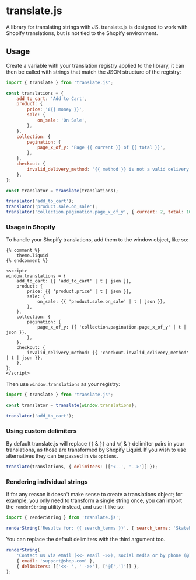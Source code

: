 # translate.js

A library for translating strings with JS. translate.js is designed to work with Shopify translations, but is not tied to the Shopify environment.

## Usage

Create a variable with your translation registry applied to the library, it can then be called with strings that match the JSON structure of the registry:
```js
import { translate } from 'translate.js';

const translations = {
    add_to_cart: 'Add to Cart',
    product: {
        price: '£{{ money }}',
        sale: {
            on_sale: 'On Sale',
        },
    },
    collection: {
        pagination: {
            page_x_of_y: 'Page {{ current }} of {{ total }}',
        },
    },
    checkout: {
        invalid_delivery_method: '{{ method }} is not a valid delivery method',
    },
};

const translator = translate(translations);

translator('add_to_cart');
translator('product.sale.on_sale');
translator('collection.pagination.page_x_of_y', { current: 2, total: 16 });
```

### Usage in Shopify

To handle your Shopify translations, add them to the window object, like so:
```liquid
{% comment %}
    theme.liquid
{% endcomment %}

<script>
window.translations = {
    add_to_cart: {{ 'add_to_cart' | t | json }},
    product: {
        price: {{ 'product.price' | t | json }},
        sale: {
            on_sale: {{ 'product.sale.on_sale' | t | json }},
        },
    },
    collection: {
        pagination: {
            page_x_of_y: {{ 'collection.pagination.page_x_of_y' | t | json }},
        },
    },
    checkout: {
        invalid_delivery_method: {{ 'checkout.invalid_delivery_method' | t | json }},
    },
};
</script>
```

Then use `window.translations` as your registry:
```js
import { translate } from 'translate.js';

const translator = translate(window.translations);

translator('add_to_cart');
```

### Using custom delimiters

By default translate.js will replace `{{` & `}}` and `%{` & `}` delimiter pairs in your translations, as those are transformed by Shopify Liquid. If you wish to use alternatives they can be passed in via `options`.
```js
translate(translations, { delimiters: [['<--', '-->']] });
```

### Rendering individual strings

If for any reason it doesn't make sense to create a translations object; for example, you only need to transform a single string once, you can import the `renderString` utility instead, and use it like so:
```js
import { renderString } from 'translate.js';

renderString('Results for: {{ search_terms }}', { search_terms: 'Skateboard Deck' });
```

You can replace the default delimiters with the third argument too.
```js
renderString(
    'Contact us via email (<<- email ->>), social media or by phone (@[phone])',
    { email: 'support@shop.com' },
    { delimiters: [['<<- ', ' ->>'], ['@[',']']] },
);
```
